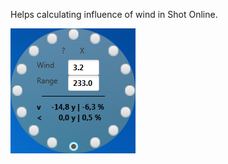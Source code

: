 Helps calculating influence of wind in Shot Online.
 
![Settings Window](https://github.com/Stooshy/MyWind/blob/master/SOWindWizard/images/soww.png)